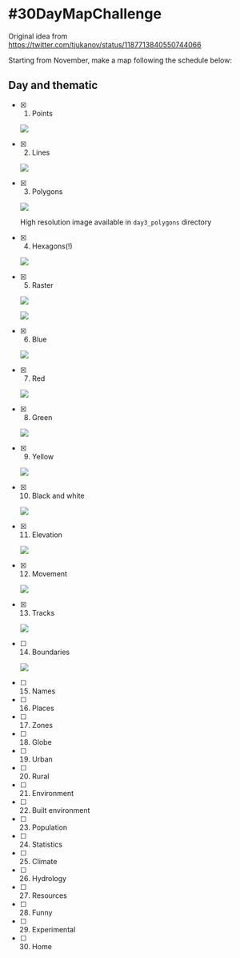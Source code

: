 # #30DayMapChallenge

Original idea from https://twitter.com/tjukanov/status/1187713840550744066

Starting from November, make a map following the schedule below:

## Day and thematic

- [x] 1. Points

  ![](day1_points_low_res.png)

- [x] 2. Lines

  ![](day2_lines/images-output/animation-transports.gif)

- [x] 3. Polygons

  ![](day3_polygons/small-multiples-with-copyright-and-title-low-res.png)

  High resolution image available in `day3_polygons` directory

- [x] 4. Hexagons(!)

  ![](day4_hexagons/day4_hexagons_low_res.png)

- [x] 5. Raster

  ![](day5_raster/nantes_city_water_islands_low_res.png)

  ![](day5_raster/nantes_city_water_islands_low_res_jigsaw.png)

- [x] 6. Blue

  ![](day6_blue/bathymetric_blueish_map_low_res.png)

- [x] 7. Red

  [![](day7_red/animation-day-7-red.gif)](https://raw.githack.com/ThomasG77/30DayMapChallenge/master/day7_red/index.html)

- [x] 8. Green
  
  ![](day8_green/small-multiples-with-title-low-res.png)

- [x] 9. Yellow

  ![](day9_yellow/production-mondiale-citrons-limes-low-res.png)

- [x] 10. Black and white

  ![](day10_black_and_white/populated-places-or-human-desert-low-res.png)

- [x] 11. Elevation

  ![](day11_elevation/ridge-map-nantes-low-res.png)

- [x] 12. Movement

  ![](day12_movement/lignes-ferroviaires-vitesse-maximum-low-res.png)

- [x] 13. Tracks

  ![](day13_tracks/quiz-formula-1-with-title-low-res.png)

- [ ] 14. Boundaries

  ![](day14_boundaries/berlin-west-vs-berlin-east-viewpoint-2019-low-res.png)

- [ ] 15. Names
- [ ] 16. Places
- [ ] 17. Zones
- [ ] 18. Globe
- [ ] 19. Urban
- [ ] 20. Rural
- [ ] 21. Environment
- [ ] 22. Built environment
- [ ] 23. Population
- [ ] 24. Statistics
- [ ] 25. Climate
- [ ] 26. Hydrology
- [ ] 27. Resources
- [ ] 28. Funny
- [ ] 29. Experimental
- [ ] 30. Home